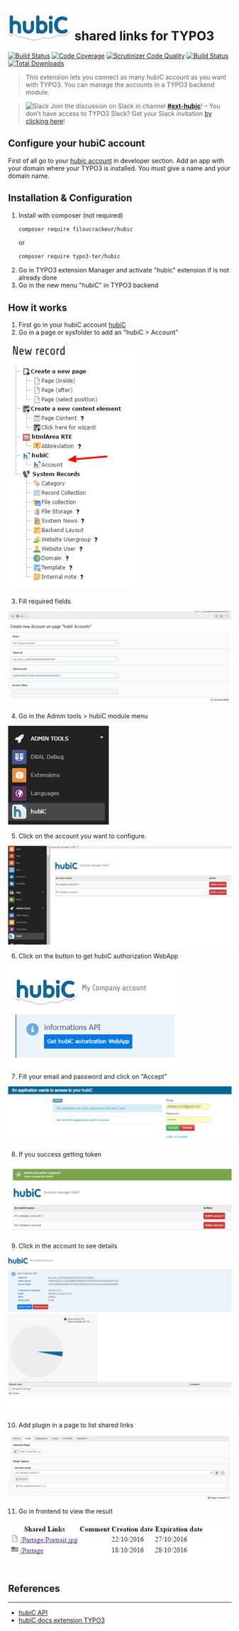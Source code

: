 # ![hubiC](Resources/Public/Images/hubic-logo.png) shared links for TYPO3

[![Build Status](https://travis-ci.org/filoucrackeur/hubic.svg?branch=master)](https://travis-ci.org/filoucrackeur/hubic) 
[![Code Coverage](https://scrutinizer-ci.com/g/filoucrackeur/hubic/badges/coverage.png?b=master)](https://scrutinizer-ci.com/g/filoucrackeur/hubic/?branch=master)
[![Scrutinizer Code Quality](https://scrutinizer-ci.com/g/filoucrackeur/hubic/badges/quality-score.png?b=master)](https://scrutinizer-ci.com/g/filoucrackeur/hubic/?branch=master) 
[![Build Status](https://scrutinizer-ci.com/g/filoucrackeur/hubic/badges/build.png?b=master)](https://scrutinizer-ci.com/g/filoucrackeur/hubic/build-status/master)
[![Total Downloads](https://poser.pugx.org/filoucrackeur/hubic/downloads)](https://packagist.org/packages/filoucrackeur/hubic) 
> This extension lets you connect as many hubiC account as you want with TYPO3. You can manage the accounts in a TYPO3 backend module.

> ![Slack](http://betanews.com/wp-content/uploads/2015/03/slack_logo-50x50.jpg) Join the discussion on Slack in channel [**#ext-hubic**](https://typo3.slack.com/messages/ext-hubic)! – You don't have access to TYPO3 Slack? Get your Slack invitation [by clicking here](https://forger.typo3.org/slack)!

## Configure your hubiC account

First of all go to your [hubic account](https://hubic.com/home/browser/developers/) in developer section.
Add an app with your domain where your TYPO3 is installed. You must give a name and your domain name.

## Installation & Configuration

1. Install with composer (not required)
    ```bash
    composer require filoucrackeur/hubic
    ```
    or
    ```bash
    composer require typo3-ter/hubic
    ```
2. Go in TYPO3 extension Manager and activate "hubic" extension if is not already done
3. Go in the new menu "hubiC" in TYPO3 backend

## How it works
1. First go in your hubiC account [hubiC](https://hubic.com/home/)
2. Go in a page or sysfolder to add an "hubiC > Account"

![](Documentation/Images/NewRecordHubic.png)

3. Fill required fields

![](Documentation/Images/CreateNewAccount.png)

4. Go in the Admin tools > hubiC module menu

![](Documentation/Images/BackendMenuHubiC.png)

5. Click on the account you want to configure.
 
![](Documentation/Images/HubiCBackendModuleList.png)

6. Click on the button to get hubiC authorization WebApp

![](Documentation/Images/HubiCBackendModuleShowNotAuthenticated.png)

7. Fill your email and password and click on "Accept"

![](Documentation/Images/HubiCAuthentication.png)

8. If you success getting token 

![](Documentation/Images/TokenAdded.png)

9. Click in the account to see details

![](Documentation/Images/HubiCBackendModuleShow.png)

10. Add plugin in a page to list shared links

![](Documentation/Images/HubiCPluginConfiguration.png)

11. Go in frontend to view the result

![](Documentation/Images/FrontendPluginPreview.png)

## References

---------------

* [hubiC API](http://api.hubic.com)
* [hubiC docs extension TYPO3](https://typo3.org/extensions/repository/view/hubic)


